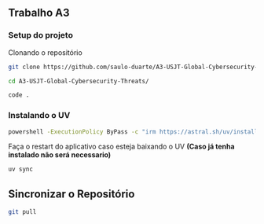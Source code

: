 ## Trabalho A3 

### Setup do projeto

Clonando o repositório

```bash
git clone https://github.com/saulo-duarte/A3-USJT-Global-Cybersecurity-Threats.git

cd A3-USJT-Global-Cybersecurity-Threats/

code .
```

### Instalando o UV

```bash
powershell -ExecutionPolicy ByPass -c "irm https://astral.sh/uv/install.ps1 | iex"
```

Faça o restart do aplicativo caso esteja baixando o UV **(Caso já tenha instalado não será necessario)**

```bash
uv sync
```

## Sincronizar o Repositório

```bash
git pull
```

